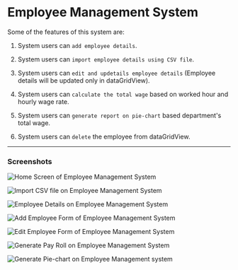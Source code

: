 # Employee Management System



Some of the features of this system are:



1. System users can `add employee details`.


2. System users can `import employee details using CSV file`.


3. System users can `edit and updetails employee details` (Employee details will be updated only in dataGridView).


4. System users can `calculate the total wage` based on worked hour and hourly wage rate.



5. System users can `generate report on pie-chart` based department's total wage.


6. System users can `delete` the employee from dataGridView.

---
### Screenshots

![Home Screen of Employee Management System][homeScreen]

[homeScreen]: https://github.com/Sandiprag/Employee-Management/blob/master/Screenshots/Home%20Screen.PNG "Home Screen of Employee Management System"


![Import CSV file on Employee Management System][importCSV]

[importCSV]: https://github.com/Sandiprag/Employee-Management/blob/master/Screenshots/Import%20CSV.PNG "Import CSV file on Employee Management System"


![Employee Details on Employee Management System][employeeDetails]

[employeeDetails]: https://github.com/Sandiprag/Employee-Management/blob/master/Screenshots/Employee%20Details.PNG "Employee Details on Employee Management System"


![Add Employee Form of Employee Management System][addEmployee]

[addEmployee]: https://github.com/Sandiprag/Employee-Management/blob/master/Screenshots/Add%20Employee.PNG "Add Employee Form of Employee Management System"


![Edit Employee Form of Employee Management System][editEmployee]

[editEmployee]: https://github.com/Sandiprag/Employee-Management/blob/master/Screenshots/Edit%20Employee.PNG "Edit Employee Form of Employee Management System"


![Generate Pay Roll on Employee Management System][generatePayroll]

[generatePayroll]: https://github.com/Sandiprag/Employee-Management/blob/master/Screenshots/Payroll.PNG "Generate Pay Roll on Employee Management System"


![Generate Pie-chart on Employee Management system][generatePiechart]

[generatePiechart]: https://github.com/Sandiprag/Employee-Management/blob/master/Screenshots/report.PNG "Generate Pie-chart on Employee Management System"


